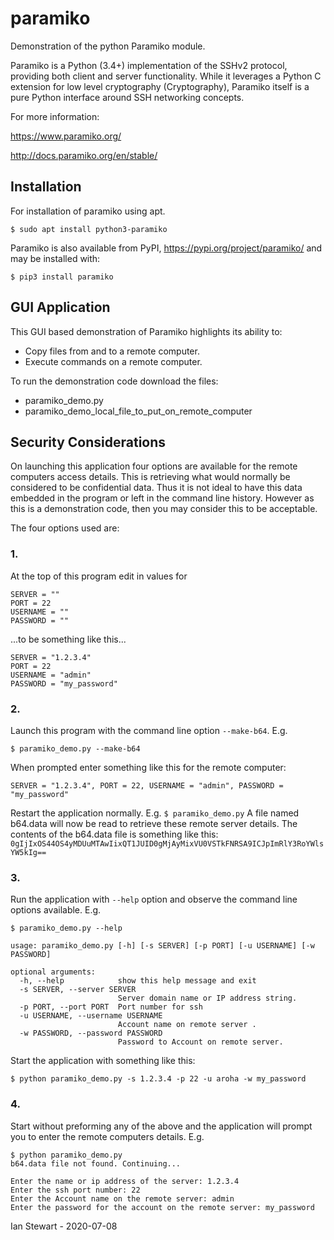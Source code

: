 # paramiko

Demonstration of the python Paramiko module.

Paramiko is a Python (3.4+) implementation of the SSHv2 protocol, providing both client and server functionality. 
While it leverages a Python C extension for low level cryptography (Cryptography), Paramiko itself is a pure 
Python interface around SSH networking concepts.

For more information:

https://www.paramiko.org/

http://docs.paramiko.org/en/stable/

## Installation

For installation of paramiko using apt.
```
$ sudo apt install python3-paramiko
```
Paramiko is also available from PyPI, https://pypi.org/project/paramiko/ and may be installed with:
```
$ pip3 install paramiko
```

## GUI Application

This GUI based demonstration of Paramiko highlights its ability to:

* Copy files from and to a remote computer.
* Execute commands on a remote computer.

To run the demonstration code download the files:

* paramiko_demo.py
* paramiko_demo_local_file_to_put_on_remote_computer


## Security Considerations

On launching this application four options are available for the remote computers
access details. This is retrieving what would normally be considered to be
confidential data. Thus it is not ideal to have this data embedded in the program 
or left in the command line history. However as this is a demonstration code, 
then you may consider this to be acceptable.

The four options used are:

### 1.

At the top of this program edit in values for 
```
SERVER = ""
PORT = 22
USERNAME = ""
PASSWORD = ""
```
...to be something like this...
```
SERVER = "1.2.3.4"
PORT = 22
USERNAME = "admin"
PASSWORD = "my_password"
```

### 2. 

Launch this program with the command line option `--make-b64`. E.g.
```
$ paramiko_demo.py --make-b64
```

When prompted enter something like this for the remote computer:
```
SERVER = "1.2.3.4", PORT = 22, USERNAME = "admin", PASSWORD = "my_password"
```
Restart the application normally. E.g. `$ paramiko_demo.py` 
A file named b64.data will now be read to retrieve these remote 
server details. The contents of the b64.data file is something like this:
`0gIjIxOS44OS4yMDUuMTAwIixQT1JUID0gMjAyMixVU0VSTkFNRSA9ICJpImRlY3RoYWlsYW5kIg==`

### 3.

Run the application with `--help` option and observe the command line options 
available. E.g.
```
$ paramiko_demo.py --help

usage: paramiko_demo.py [-h] [-s SERVER] [-p PORT] [-u USERNAME] [-w PASSWORD]

optional arguments:
  -h, --help            show this help message and exit
  -s SERVER, --server SERVER
                        Server domain name or IP address string.
  -p PORT, --port PORT  Port number for ssh
  -u USERNAME, --username USERNAME
                        Account name on remote server .
  -w PASSWORD, --password PASSWORD
                        Password to Account on remote server.
```

Start the application with something like this:
```
$ python paramiko_demo.py -s 1.2.3.4 -p 22 -u aroha -w my_password
```

### 4.

Start without preforming any of the above and the application will prompt 
you to enter the remote computers details. E.g.

```
$ python paramiko_demo.py
b64.data file not found. Continuing...

Enter the name or ip address of the server: 1.2.3.4
Enter the ssh port number: 22
Enter the Account name on the remote server: admin
Enter the password for the account on the remote server: my_password
```

Ian Stewart - 2020-07-08
